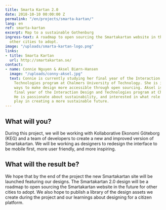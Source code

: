 ```yaml
---
title: Smarta Kartan 2.0
date: 2018-10-10 00:00:00 Z
permalink: "/en/projects/smarta-kartan/"
lang: en
ref: smarta-kartan
excerpt: Map to a sustainable Gothenburg
ingress-text: A roadmap to open sourcing the Smartakartan website in the future for
  other cities to adopt.
image: "/uploads/smarta-kartan-logo.png"
links:
- title: Smarta Kartan
  url: http://smartakartan.se/
contact:
- name: Connie Nguyen & Aksel Biørn-Hansen
  image: "/uploads/conny-aksel.jpg"
  text: Connie is currently studying her final year of the Interaction Design and
    Technologies program at Chalmers University of Technology. She is interested in
    ways to make design more accessible through open sourcing. Aksel is studying his
    final year of the Interaction Design and Technologies program at Chalmers as well.
    He is passionate about sustainability, and interested in what role digital technologies
    play in creating a more sustainable future.
---
```


## What will you?
During this project, we will be working with Kollaborative Ekonomi Göteborg (KEG) and a team of developers to create a new and improved version of Smartakartan. We will be working as designers to redesign the interface to be mobile first, more user friendly, and more inspiring.

## What will the result be?
We hope that by the end of the project the new Smartakartan site will be launched featuring our designs. The Smartakartan 2.0 design will be a roadmap to open sourcing the Smartakartan website in the future for other cities to adopt. We also hope to publish a library of the design assets we create during the project and our learnings about designing for a citizen platform.
